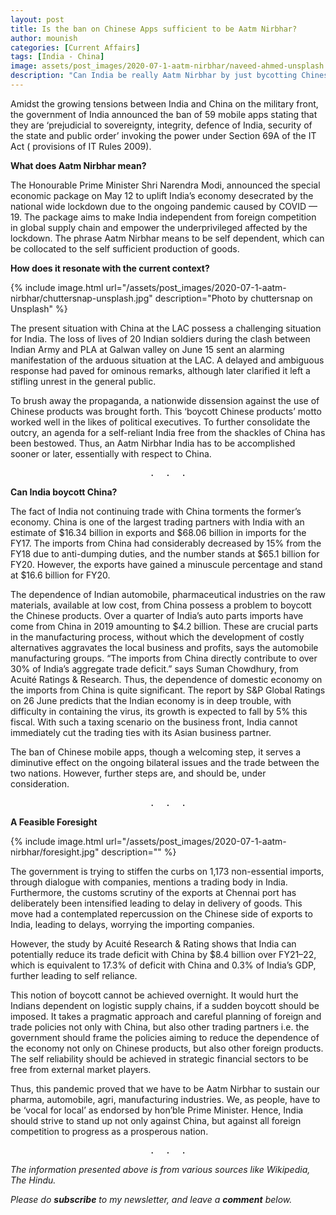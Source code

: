 ```yaml
---
layout: post
title: Is the ban on Chinese Apps sufficient to be Aatm Nirbhar?
author: mounish
categories: [Current Affairs]
tags: [India - China]
image: assets/post_images/2020-07-1-aatm-nirbhar/naveed-ahmed-unsplash.jpg
description: "Can India be really Aatm Nirbhar by just bycotting Chinese Apps"
---
```


Amidst the growing tensions between India and China on the military front, the government of India announced the ban of 59 mobile apps stating that they are ‘prejudicial to sovereignty, integrity, defence of India, security of the state and public order’ invoking the power under Section 69A of the IT Act ( provisions of IT Rules 2009).  

**What does Aatm Nirbhar mean?**

The Honourable Prime Minister Shri Narendra Modi, announced the special economic package on May 12 to uplift India’s economy desecrated by the national wide lockdown due to the ongoing pandemic caused by COVID — 19. The package aims to make India independent from foreign competition in global supply chain and empower the underprivileged affected by the lockdown. The phrase Aatm Nirbhar means to be self dependent, which can be collocated to the self sufficient production of goods.  

**How does it resonate with the current context?**  

<!-- image here  -->
{% include image.html url="/assets/post_images/2020-07-1-aatm-nirbhar/chuttersnap-unsplash.jpg" description="Photo by chuttersnap on Unsplash" %}

The present situation with China at the LAC possess a challenging situation for India. The loss of lives of 20 Indian soldiers during the clash between Indian Army and PLA at Galwan valley on June 15 sent an alarming manifestation of the arduous situation at the LAC. A delayed and ambiguous response had paved for ominous remarks, although later clarified it left a stifling unrest in the general public.  

To brush away the propaganda, a nationwide dissension against the use of Chinese products was brought forth. This ‘boycott Chinese products’ motto worked well in the likes of political executives. To further consolidate the outcry, an agenda for a self-reliant India free from the shackles of China has been bestowed. Thus, an Aatm Nirbhar India has to be accomplished sooner or later, essentially with respect to China.  

<center><pre>.  .  .</pre></center>

**Can India boycott China?**

The fact of India not continuing trade with China torments the former’s economy. China is one of the largest trading partners with India with an estimate of $16.34 billion in exports and $68.06 billion in imports for the FY17. The imports from China had considerably decreased by 15% from the FY18 due to anti-dumping duties, and the number stands at $65.1 billion for FY20. However, the exports have gained a minuscule percentage and stand at $16.6 billion for FY20.  

The dependence of Indian automobile, pharmaceutical industries on the raw materials, available at low cost, from China possess a problem to boycott the Chinese products. Over a quarter of India’s auto parts imports have come from China in 2019 amounting to $4.2 billion. These are crucial parts in the manufacturing process, without which the development of costly alternatives aggravates the local business and profits, says the automobile manufacturing groups. “The imports from China directly contribute to over 30% of India’s aggregate trade deficit.” says Suman Chowdhury, from Acuité Ratings & Research. Thus, the dependence of domestic economy on the imports from China is quite significant.
The report by S&P Global Ratings on 26 June predicts that the Indian economy is in deep trouble, with difficulty in containing the virus, its growth is expected to fall by 5% this fiscal. With such a taxing scenario on the business front, India cannot immediately cut the trading ties with its Asian business partner.  

The ban of Chinese mobile apps, though a welcoming step, it serves a diminutive effect on the ongoing bilateral issues and the trade between the two nations. However, further steps are, and should be, under consideration.

<center><pre>.  .  .</pre></center>


**A Feasible Foresight**  

<!-- image here  -->
{% include image.html url="/assets/post_images/2020-07-1-aatm-nirbhar/foresight.jpg" description="" %}  

The government is trying to stiffen the curbs on 1,173 non-essential imports, through dialogue with companies, mentions a trading body in India. Furthermore, the customs scrutiny of the exports at Chennai port has deliberately been intensified leading to delay in delivery of goods. This move had a contemplated repercussion on the Chinese side of exports to India, leading to delays, worrying the importing companies.  

However, the study by Acuité Research & Rating shows that India can potentially reduce its trade deficit with China by $8.4 billion over FY21–22, which is equivalent to 17.3% of deficit with China and 0.3% of India’s GDP, further leading to self reliance.  

This notion of boycott cannot be achieved overnight. It would hurt the Indians dependent on logistic supply chains, if a sudden boycott should be imposed. It takes a pragmatic approach and careful planning of foreign and trade policies not only with China, but also other trading partners i.e. the government should frame the policies aiming to reduce the dependence of the economy not only on Chinese products, but also other foreign products. The self reliability should be achieved in strategic financial sectors to be free from external market players.  

Thus, this pandemic proved that we have to be Aatm Nirbhar to sustain our pharma, automobile, agri, manufacturing industries. We, as people, have to be ‘vocal for local’ as endorsed by hon’ble Prime Minister. Hence, India should strive to stand up not only against China, but against all foreign competition to progress as a prosperous nation.

<center><pre>.  .  .</pre></center>


_The information presented above is from various sources like Wikipedia, The Hindu._

_Please do_ _**subscribe**_ _to my newsletter, and leave a_ _**comment**_ _below._
